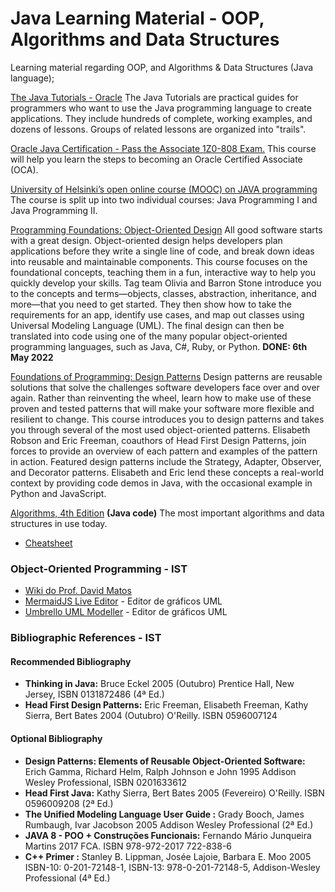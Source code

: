 # Java Learning Material - OOP, Algorithms and Data Structures
Learning material regarding OOP, and Algorithms & Data Structures (Java language);

[The Java Tutorials - Oracle](https://docs.oracle.com/javase/tutorial/index.html)
The Java Tutorials are practical guides for programmers who want to use the Java programming language to create applications. They include hundreds of complete, working examples, and dozens of lessons. Groups of related lessons are organized into "trails".

[Oracle Java Certification - Pass the Associate 1Z0-808 Exam.](https://www.udemy.com/course/oracle-java-associate-certification-exam-course-1z0-808/)
This course will help you learn the steps to becoming an Oracle Certified Associate (OCA).


[University of Helsinki’s open online course (MOOC) on JAVA programming](https://java-programming.mooc.fi/)  
The course is split up into two individual courses: Java Programming I and Java Programming II.


[Programming Foundations: Object-Oriented Design](https://www.linkedin.com/learning/programming-foundations-object-oriented-design-3)
All good software starts with a great design. Object-oriented design helps developers plan applications before they write a single line of code, and break down ideas into reusable and maintainable components. This course focuses on the foundational concepts, teaching them in a fun, interactive way to help you quickly develop your skills. Tag team Olivia and Barron Stone introduce you to the concepts and terms—objects, classes, abstraction, inheritance, and more—that you need to get started. They then show how to take the requirements for an app, identify use cases, and map out classes using Universal Modeling Language (UML). The final design can then be translated into code using one of the many popular object-oriented programming languages, such as Java, C#, Ruby, or Python. __DONE: 6th May 2022__


[Foundations of Programming: Design Patterns](https://www.linkedin.com/learning/programming-foundations-design-patterns-2?trk=lynda_redirect_learning)
Design patterns are reusable solutions that solve the challenges software developers face over and over again. Rather than reinventing the wheel, learn how to make use of these proven and tested patterns that will make your software more flexible and resilient to change. This course introduces you to design patterns and takes you through several of the most used object-oriented patterns. Elisabeth Robson and Eric Freeman, coauthors of Head First Design Patterns, join forces to provide an overview of each pattern and examples of the pattern in action. Featured design patterns include the Strategy, Adapter, Observer, and Decorator patterns. Elisabeth and Eric lend these concepts a real-world context by providing code demos in Java, with the occasional example in Python and JavaScript.


[Algorithms, 4th Edition](https://algs4.cs.princeton.edu/home/)
__(Java code)__
The most important algorithms and data structures in use today.

- [Cheatsheet](https://algs4.cs.princeton.edu/cheatsheet/)

### Object-Oriented Programming - IST

-   [Wiki do Prof. David Matos](https://web.tecnico.ulisboa.pt/~david.matos/w/pt/index.php/Programa%C3%A7%C3%A3o_com_Objectos)
-   [MermaidJS Live Editor](https://mermaid.live/)  - Editor de gráficos UML
-   [Umbrello UML Modeller](https://umbrello.kde.org/)  - Editor de gráficos UML

### Bibliographic References - IST

#### Recommended Bibliography

-   **Thinking in Java:** Bruce Eckel  2005 (Outubro)  Prentice Hall, New Jersey, ISBN 0131872486 (4ª Ed.)
-   **Head First Design Patterns:** Eric Freeman, Elisabeth Freeman, Kathy Sierra, Bert Bates  2004 (Outubro)  O'Reilly. ISBN 0596007124

#### Optional Bibliography

-   **Design Patterns: Elements of Reusable Object-Oriented Software:** Erich Gamma, Richard Helm, Ralph Johnson e John 1995  Addison Wesley Professional, ISBN 0201633612
-   **Head First Java:** Kathy Sierra, Bert Bates  2005 (Fevereiro)  O'Reilly. ISBN 0596009208 (2ª Ed.)
-   **The Unified Modeling Language User Guide :** Grady Booch, James Rumbaugh, Ivar Jacobson  2005  Addison Wesley Professional (2ª Ed.)
-   **JAVA 8 - POO + Construções Funcionais:** Fernando Mário Junqueira Martins  2017  FCA. ISBN 978-972-2017 722-838-6
-   **C++ Primer :** Stanley B. Lippman, Josée Lajoie, Barbara E. Moo  2005  ISBN-10: 0-201-72148-1, ISBN-13: 978-0-201-72148-5, Addison-Wesley Professional (4ª Ed.)
